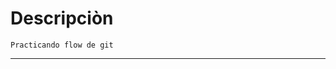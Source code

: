 # Descripciòn 

` Practicando flow de git `






--------------------------------------------------------